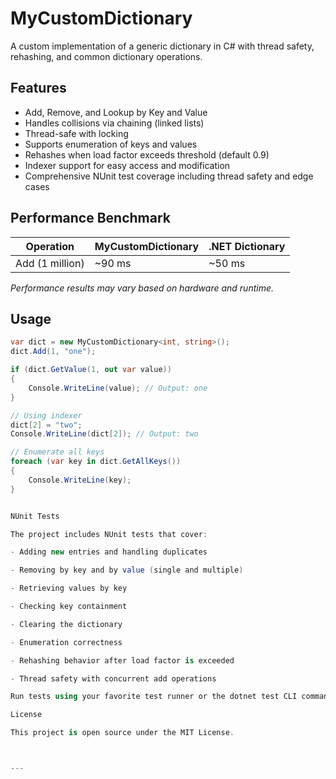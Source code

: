 # MyCustomDictionary

A custom implementation of a generic dictionary in C# with thread safety, rehashing, and common dictionary operations.

## Features

- Add, Remove, and Lookup by Key and Value
- Handles collisions via chaining (linked lists)
- Thread-safe with locking
- Supports enumeration of keys and values
- Rehashes when load factor exceeds threshold (default 0.9)
- Indexer support for easy access and modification
- Comprehensive NUnit test coverage including thread safety and edge cases

## Performance Benchmark

| Operation       | MyCustomDictionary | .NET Dictionary |
|-----------------|--------------------|-----------------|
| Add (1 million) | ~90 ms             | ~50 ms          |

*Performance results may vary based on hardware and runtime.*

## Usage

```csharp
var dict = new MyCustomDictionary<int, string>();
dict.Add(1, "one");

if (dict.GetValue(1, out var value))
{
    Console.WriteLine(value); // Output: one
}

// Using indexer
dict[2] = "two";
Console.WriteLine(dict[2]); // Output: two

// Enumerate all keys
foreach (var key in dict.GetAllKeys())
{
    Console.WriteLine(key);
}


NUnit Tests

The project includes NUnit tests that cover:

- Adding new entries and handling duplicates

- Removing by key and by value (single and multiple)

- Retrieving values by key

- Checking key containment

- Clearing the dictionary

- Enumeration correctness

- Rehashing behavior after load factor is exceeded

- Thread safety with concurrent add operations

Run tests using your favorite test runner or the dotnet test CLI command.

License

This project is open source under the MIT License.



---

